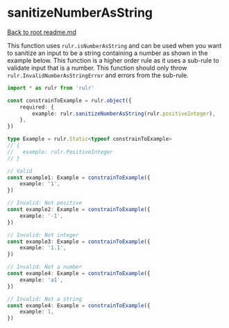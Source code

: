 # sanitizeNumberAsString

[Back to root readme.md](../../../readme.md)

This function uses `rulr.isNumberAsString` and can be used when you want to sanitize an input to be a string containing a number as shown in the example below. This function is a higher order rule as it uses a sub-rule to validate input that is a number. This function should only throw `rulr.InvalidNumberAsStringError` and errors from the sub-rule.

```ts
import * as rulr from 'rulr'

const constrainToExample = rulr.object({
	required: {
		example: rulr.sanitizeNumberAsString(rulr.positiveInteger),
	},
})

type Example = rulr.Static<typeof constrainToExample>
// {
//   example: rulr.PositiveInteger
// }

// Valid
const example1: Example = constrainToExample({
	example: '1',
})

// Invalid: Not positive
const example2: Example = constrainToExample({
	example: '-1',
})

// Invalid: Not integer
const example3: Example = constrainToExample({
	example: '1.1',
})

// Invalid: Not a number
const example4: Example = constrainToExample({
	example: 'a1',
})

// Invalid: Not a string
const example4: Example = constrainToExample({
	example: 1,
})
```
